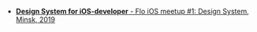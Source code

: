 * [**Design System for iOS-developer** - Flo iOS meetup #1: Design System, Minsk, 2019](https://www.youtube.com/watch?v=UfVAa4PC6Z0&list=PLpVeA1tdgfCBEoAuv31Pc8LIZ1rEGXmRS&index=2&t=1s)
